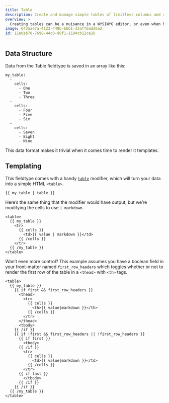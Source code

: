 ```yaml
---
title: Table
description: Create and manage simple tables of limitless columns and rows.
overview: >
  Creating tables can be a nuisance in a WYSIWYG editor, or even when handcrafting them in HTML, _especially_ for less-code-savvy clients. This fieldtype gives you a way to create simple tabular data.
image: 643aae7a-4123-449b-bbb1-33aff6ad26a2
id: 11e0ab78-7698-44c8-98f1-1194cb12ce28
---
```

## Data Structure

Data from the Table fieldtype is saved in an array like this:

``` .language-yaml
my_table:
  -
    cells:
      - One
      - Two
      - Three
  -
    cells:
      - Four
      - Five
      - Six
  -
    cells:
      - Seven
      - Eight
      - Nine
```

This data format makes it trivial when it comes time to render it templates.

## Templating

This fieldtype comes with a handy [`table`](/modifiers/table) modifier, which will turn your data into a simple HTML `<table>`.

```
{{ my_table | table }}
```

Here’s the same thing that the modifier would have output, but we’re modifying the cells to use `| markdown`.

```
<table>
  {{ my_table }}
    <tr>
      {{ cells }}
        <td>{{ value | markdown }}</td>
      {{ /cells }}
    </tr>
  {{ /my_table }}
</table>
```

Wan’t even more control? This example assumes you have a boolean field in your front-matter named `first_row_headers` which toggles whether or not to render the first row of the table in a `<thead>` with `<th>` tags.

```
<table>
  {{ my_table }}
    {{ if first && first_row_headers }}
      <thead>
        <tr>
          {{ cells }}
            <th>{{ value|markdown }}</th>
          {{ /cells }}
        </tr>
      </thead>
      <tbody>
    {{ /if }}
    {{ if !first && first_row_headers || !first_row_headers }}
      {{ if first }}
        <tbody>
      {{ /if }}
        <tr>
          {{ cells }}
            <td>{{ value|markdown }}</td>
          {{ /cells }}
        </tr>
      {{ if last }}
        </tbody>
      {{ /if }}
    {{ /if }}
  {{ /my_table }}
</table>
```
